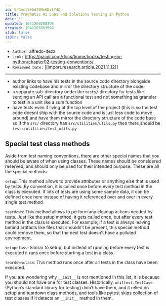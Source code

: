 ```yaml
---
id: SrDmclYe5d79MeKDzlY4Q
title: Pragmatic Ai Labs and Solutions Testing in Python
desc: ''
updated: 1641269268398
created: 1641105063988
stub: false
isDir: false
---
```


- `Author:` alfredo-deza
- `Link:` <https://paiml.com/docs/home/books/testing-in-python/chapter02-testing-conventions/>
- `Reviewed Date:` [[import.research.article.2021.11.12]]

---

- author links to have his tests in the source code directory alongside existing codebase and mirror the directory structure of the code.
- a separate sub-directory under the `tests/` directory for tests like sending an API call are a functional test and not something as granular to test in a unit like a sum function
- have tests even if living at the top level of the project (this is so the test code doesnt ship with the source code and is just less code to move around) and have them mirror the directory structure of the code base so if the `src/` directory has `src/utilities/utils.py` then there should be `tests/utilities/test_utils.py`

## Special test class methods

Aside from test naming conventions, there are other special names that you should be aware of when using classes. These names should be considered reserved, and should only be used for their intended purpose. These are all the special methods:

`setup`: This method allows to provide attributes or anything else that is used by tests. By convention, it is called once before every test method in the class is executed. If lots of tests are using some sample data, it can be defined once here instead of having it referenced over and over in every single test method.

`teardown`: This method allows to perform any cleanup actions needed by tests. Just like the setup method, it gets called once, but after every test method in the class is executed. For example, if a test is always leaving behind artifacts like files that shouldn’t be present, this special method could remove them, so that the next test doesn’t have a polluted environment.

`setupclass`: Similar to setup, but instead of running before every test is executed it runs once before starting a test in a class.

`teardownclass`: This method runs once after all tests in the class have been executed.

If you are wondering why `__init__` is not mentioned in this list, it is because you should not have one for test classes. Historically, `unittest.TestCase` (Python’s standard library for testing) didn’t have them, and it relied on setup and teardown class methods, and tools like pytest skips collection of test classes if it detects an `__init__` method in them.

